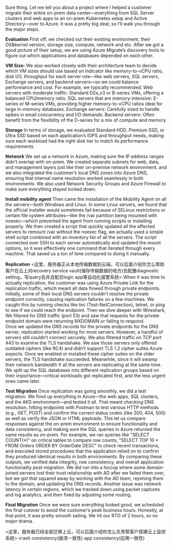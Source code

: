 Sure thing. Let me tell you about a project where I helped a customer migrate their entire on-prem data center—everything from SQL Server clusters and web apps to an on-prem Kubernetes setup and Active Directory—over to Azure. It was a pretty big deal, so I’ll walk you through the major steps.

**Evaluation**
First off, we checked out their existing environment, their OS&kernel version, storage size, compute, network and etc. 
After we got a good picture of their setup, we are using Azure Migrate’s discovery tools to figure out which applications and databases depended on each other. 

**VM Size:**
We also worked closely with their architecture team to decide which VM sizes should use based on indicator like memory-to-vCPU ratio, disk I/O, throughput for each server role—like web servers, SQL servers, Exchange servers, and backend servers—so we could balance performance and cost. 
For example, we typically recommended: Web servers with moderate traffic: Standard D2s_v3 or B-series VMs, offering a balanced CPU/memory ratio. 
SQL servers that are memory-intensive: E-series or M-series VMs, providing higher memory-to-vCPU ratios ideal for large in-memory databases. Exchange servers: Carefully sized to handle spikes in email concurrency and I/O demands. 
Backend servers: Often benefit from the flexibility of the D-series for a mix of compute and memory.

**Storage**
In terms of storage, we evaluated Standard HDD, Premium SSD, or Ultra SSD based on each application’s IOPS and throughput needs, making sure each workload had the right disk tier to match its performance requirements.
 
**Network**
We set up a network in Azure, making sure the IP address ranges didn’t overlap with on-prem. We created separate subnets for web, data, and management layers just like their on-premise network environment, 
and we also integrated the customer’s local DNS zones into Azure DNS, ensuring that internal name resolution worked seamlessly in both environments. 
We also used Network Security Groups and Azure Firewall to make sure everything stayed locked down.

**Install mobility agent**
Then came the installation of the Mobility Agent on all the servers—both Windows and Linux. 
In some Linux servers, we found that the official installer would sometimes fail because of SELinux restrictions or certain file system attributes—like the /var partition being mounted with noexec—which prevented the agent from running scripts or installing properly. 
We then created a script that quickly updated all the affected servers to remount /var without the noexec flag, we actually used a simple shell script combined with an inventory list of all the servers. 
The script connected over SSH to each server automatically and updated the mount options, so it was effectively one command that iterated through every machine. That saved us a ton of time compared to doing it manually.

**Replication**
<这里，服务器正从本地传输数据到云端，可以后面介绍你怎么帮助客户在云上对recovery service vault(储存传输数据的地方)去配置diagnostic setting，写query去并且配合logic app等自动化报警系统>
When it was time to actually replication, the customer was using Azure Private Link for the replication traffic, which meant all data flowed through private endpoints. 
Initially, some of their local DNS servers couldn’t resolve the private endpoint correctly, causing replication failures on a few machines. 
We caught this by running checks like tnc (Test-NetConnection), telnet, or ping to see if we could reach the endpoint. 
Then we dive deeper with Wireshark,  We filtered for DNS traffic (port 53) and saw that requests for the private endpoint domain were returning NXDOMAIN or failing to respond.  
Once we updated the DNS records for the private endpoints for the DNS server, replication started working for most servers.
However, a handful of servers still couldn’t connect securely. We also filtered traffic on TCP port 443 to examine the TLS handshake. 
We saw those servers only offered outdated ciphers (like RC4) and didn’t support TLS 1.2 cipher suites Azure expects. Once we enabled or installed these cipher suites on the older servers, the TLS handshake succeeded.
Meanwhile, since it will swamp their network bandwidth if all the servers are replicating at the same time. 
We split up the SQL databases into different replication groups based on their importance—critical workloads got replicated first, and the less urgent ones came later.

**Test Migration**
Once replication was going smoothly, we did a test migration. We fired up everything in Azure—the web apps, SQL clusters, and the AKS environment—and tested it all. 
That meant checking DNS resolution, hitting endpoints with Postman to test various HTTP methods (e.g., GET, POST) and confirm the correct status codes (like 200, 404, 500) as well as verify the JSON or HTML payloads. 
This let us compare responses against the on-prem environment to ensure functionality and data consistency, and making sure the SQL queries in Azure returned the same results as on-prem. 
For example, we ran queries like "SELECT COUNT(*)" on critical tables to compare row counts, "SELECT TOP 10 * FROM Orders ORDER BY OrderDate DESC" to check recent transactions, and executed stored procedures that the application relied on to confirm they produced identical results in both environments. 
By comparing these outputs, we verified data integrity, row consistency, and overall application functionality post-migration.
We did run into a hiccup where some domain-joined servers lost their trust relationship with AD after we failed them over, but we got that squared away by working with the AD team, rejoining them to the domain, and updating the DNS records. 
Another issue was network latency in certain regions, which we tracked down using packet captures and log analytics, and then fixed by adjusting some routing.

**Final Migration**
Once we were sure everything looked good, we scheduled the final cutover to avoid the customer’s peak business hours. Honestly, at that point, it was pretty smooth sailing. We hit our RTO of 2 hours, so no major drama.
 
<这里，服务器已经全部迁移上云，可以后面介绍你怎么负责帮客户搭建云上监控系统>
crash consistency(崩溃一致性)
app consistency(应用一致性)

